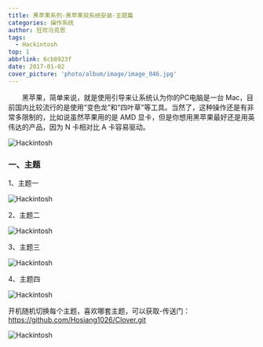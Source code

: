 ```yaml
---
title: 黑苹果系列-黑苹果双系统安装-主题篇
categories: 操作系统
author: 狂欢马克思
tags:
  - Hackintosh
top: 1
abbrlink: 6cb8923f
date: 2017-01-02
cover_picture: 'photo/album/image/image_046.jpg'
---
```



&emsp;&emsp;黑苹果，简单来说，就是使用引导来让系统认为你的PC电脑是一台 Mac，目前国内比较流行的是使用“变色龙”和“四叶草”等工具。当然了，这种操作还是有非常多限制的，比如说虽然苹果用的是 AMD 显卡，但是你想用黑苹果最好还是用英伟达的产品，因为 N 卡相对比 A 卡容易驱动。

<!-- more -->

![Hackintosh](/images/gAhSjg.jpg  "Hackintosh黑苹果双系统安装-主题篇")

### 一、主题

1、主题一

![Hackintosh](/images/gAhSjg.jpg "Hackintosh黑苹果双系统安装-主题篇")

2、主题二

![Hackintosh](/images/gAhSjg.jpg "Hackintosh黑苹果双系统安装-主题篇")

3、主题三

![Hackintosh](/images/gAhSjg.jpg "Hackintosh黑苹果双系统安装-主题篇")

4、主题四

![Hackintosh](/images/gAhSjg.jpg "Hackintosh黑苹果双系统安装-主题篇")



开机随机切换每个主题，喜欢哪套主题，可以获取-传送门：https://github.com/Hosiang1026/Clover.git

![Hackintosh](http://hosiang1026.gitee.io/photo_page/img/dev/themes.png "Hackintosh黑苹果双系统安装-主题篇")
